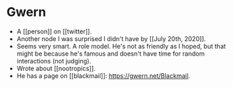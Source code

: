 # Gwern
- A [[person]] on [[twitter]].
- Another node I was surprised I didn't have by [[July 20th, 2020]].
- Seems very smart. A role model. He's not as friendly as I hoped, but that might be because he's famous and doesn't have time for random interactions (not judging).
- Wrote about [[nootropics]].
- He has a page on [[blackmail]]: https://gwern.net/Blackmail.

